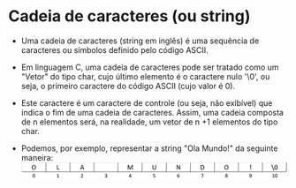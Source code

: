 # Cadeia de caracteres (ou string)

+ Uma cadeia de caracteres (string em inglês) é uma sequência de caracteres ou símbolos definido pelo código ASCII. 

+ Em linguagem C, uma cadeia de caracteres pode ser tratado como um "Vetor" do tipo char, cujo último elemento é o caractere nulo '\0', ou seja, o primeiro caractere do código ASCII (cujo valor é 0). 

+ Este caractere é um caractere de controle (ou seja, não exibível) que indica o fim de uma cadeia de caracteres. Assim, uma cadeia composta de n elementos será, na realidade, um vetor de n +1 elementos do tipo char. 

+ Podemos, por exemplo, representar a string "Ola Mundo!" da seguinte maneira: 
                              ![programa](/markdowns/olamundo.gif)
